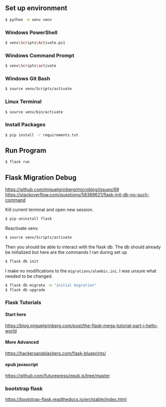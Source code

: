 ## Set up environment
``` bash
$ python -m venv venv
```

### Windows PowerShell
``` bash
$ venv\Scripts\Activate.ps1
```
### Windows Command Prompt
``` bash
$ venv\Scripts\activate
```

### Windows Git Bash
``` bash
$ source venv/Scripts/activate
```

### Linux Terminal
``` bash
$ source venv/bin/activate
```

### Install Packages
``` bash
$ pip install -r requirements.txt
```


## Run Program 

```bash
$ flask run
```

## Flask Migration Debug
https://github.com/miguelgrinberg/microblog/issues/69
<br>
https://stackoverflow.com/questions/58389621/flask-init-db-no-such-command

Kill current terminal and open new session.
``` bash
$ pip uninstall flask
```

Reactivate venv.
``` bash
$ source venv/Scripts/activate
```

Then you should be able to interact with the flask db.
The db should already be initialized but here are the commands I ran during set up
``` bash
$ flask db init
```
I make no modifications to the `migrations/alembic.ini`. I was unsure what needed to be changed.
``` bash
$ flask db migrate -m "initial migration"
$ flask db upgrade
```



### Flask Tutorials
#### Start here
https://blog.miguelgrinberg.com/post/the-flask-mega-tutorial-part-i-hello-world


#### More Advanced
https://hackersandslackers.com/flask-blueprints/


#### epub javascript
https://github.com/futurepress/epub.js/tree/master



### bootstrap flask
https://bootstrap-flask.readthedocs.io/en/stable/index.html